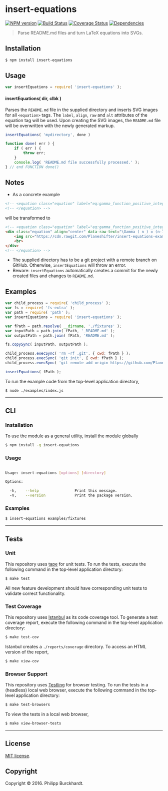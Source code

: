 insert-equations
===
[![NPM version][npm-image]][npm-url] [![Build Status][build-image]][build-url] [![Coverage Status][coverage-image]][coverage-url] [![Dependencies][dependencies-image]][dependencies-url]

> Parse README.md files and turn LaTeX equations into SVGs.


## Installation

``` bash
$ npm install insert-equations
```


## Usage

``` javascript
var insertEquations = require( 'insert-equations' );
```

#### insertEquations( dir, clbk )

Parses the `README.md` file in the supplied directory and inserts SVG images for all `<equation>` tags. The `label`, `align`, `raw` and `alt` attributes of the equation tag will be used. Upon creating the SVG images, the `README.md` file will be overwritten with the newly generated markup.

``` javascript
insertEquations( 'mydirectory', done )

function done( err ) {
	if ( err ) {
		throw err;
	}
	console.log( 'README.md file successfully processed.' );
} // end FUNCTION done()
```

## Notes

*	As a concrete example

``` html
<!-- <equation class="equation" label="eq:gamma_function_positive_integers" align="center" raw="\Gamma ( n ) = (n-1)!" alt="Gamma function for positive integers."> -->
<!-- </equation> -->
```

will be transformed to

``` html
<!-- <equation class="equation" label="eq:gamma_function_positive_integers" align="center" raw="\Gamma ( n ) = (n-1)!" alt="Gamma function for positive integers."> -->
<div class="equation" align="center" data-raw-text="\Gamma ( n ) = (n-1)!" data-equation="eq:gamma_function_positive_integers">
	<img src="https://cdn.rawgit.com/Planeshifter/insert-equations-examples/8fd73c14a23a0bcb1d31e7e3246ae411e11a0c70/docs/img/eqn1.svg" alt="Gamma function for positive integers.">
	<br>
</div>
<!-- </equation> -->
```

*	The supplied directory has to be a git project with a remote branch on GitHub. Otherwise, `insertEquations` will throw an error.
*	Beware: `insertEquations` automatically creates a commit for the newly created files and changes to `README.md`.


## Examples

``` javascript
var child_process = require( 'child_process' );
var fs = require( 'fs-extra' );
var path = require( 'path' );
var insertEquations = require( 'insert-equations' );

var fPath = path.resolve( __dirname, './fixtures' );
var inputPath = path.join( fPath, '_README.md' );
var outputPath = path.join( fPath, 'README.md' );

fs.copySync( inputPath, outputPath );

child_process.execSync( 'rm -rf .git', { cwd: fPath } );
child_process.execSync( 'git init', { cwd: fPath } );
child_process.execSync( 'git remote add origin https://github.com/Planeshifter/insert-equations-examples.git', { cwd: fPath } );

insertEquations( fPath );
```

To run the example code from the top-level application directory,

``` bash
$ node ./examples/index.js
```


---
## CLI

### Installation

To use the module as a general utility, install the module globally

``` bash
$ npm install -g insert-equations
```


### Usage

``` bash

Usage: insert-equations [options] [directory]

Options:

  -h,    --help                Print this message.
  -V,    --version             Print the package version.

```


### Examples

``` bash
$ insert-equations examples/fixtures
```


---
## Tests

### Unit

This repository uses [tape][tape] for unit tests. To run the tests, execute the following command in the top-level application directory:

``` bash
$ make test
```

All new feature development should have corresponding unit tests to validate correct functionality.


### Test Coverage

This repository uses [Istanbul][istanbul] as its code coverage tool. To generate a test coverage report, execute the following command in the top-level application directory:

``` bash
$ make test-cov
```

Istanbul creates a `./reports/coverage` directory. To access an HTML version of the report,

``` bash
$ make view-cov
```


### Browser Support

This repository uses [Testling][testling] for browser testing. To run the tests in a (headless) local web browser, execute the following command in the top-level application directory:

``` bash
$ make test-browsers
```

To view the tests in a local web browser,

``` bash
$ make view-browser-tests
```

<!-- [![browser support][browsers-image]][browsers-url] -->


---
## License

[MIT license](http://opensource.org/licenses/MIT).


## Copyright

Copyright &copy; 2016. Philipp Burckhardt.


[npm-image]: http://img.shields.io/npm/v/insert-equations.svg
[npm-url]: https://npmjs.org/package/insert-equations

[build-image]: http://img.shields.io/travis/Planeshifter/insert-equations/master.svg
[build-url]: https://travis-ci.org/Planeshifter/insert-equations

[coverage-image]: https://img.shields.io/codecov/c/github/Planeshifter/insert-equations/master.svg
[coverage-url]: https://codecov.io/github/Planeshifter/insert-equations?branch=master

[dependencies-image]: http://img.shields.io/david/Planeshifter/insert-equations.svg
[dependencies-url]: https://david-dm.org/Planeshifter/insert-equations

[dev-dependencies-image]: http://img.shields.io/david/dev/Planeshifter/insert-equations.svg
[dev-dependencies-url]: https://david-dm.org/dev/Planeshifter/insert-equations

[github-issues-image]: http://img.shields.io/github/issues/Planeshifter/insert-equations.svg
[github-issues-url]: https://github.com/Planeshifter/insert-equations/issues

[tape]: https://github.com/substack/tape
[istanbul]: https://github.com/gotwarlost/istanbul
[testling]: https://ci.testling.com
